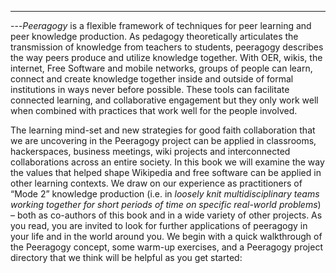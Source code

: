 ---
---*Peeragogy* is a flexible framework of techniques for peer learning and
peer knowledge production. As pedagogy theoretically articulates the
transmission of knowledge from teachers to students, peeragogy describes
the way peers produce and utilize knowledge together. With OER, wikis,
the internet, Free Software and mobile networks, groups of people can
learn, connect and create knowledge together inside and outside of
formal institutions in ways never before possible. These tools can
facilitate connected learning, and collaborative engagement but they
only work well when combined with practices that work well for the
people involved.

The learning mind-set and new strategies for good faith collaboration
that we are uncovering in the Peeragogy project can be applied in
classrooms, hackerspaces, business meetings, wiki projects and
interconnected collaborations across an entire society.  In this book
we will examine the way the values that helped shape Wikipedia and
free software can be applied in other learning contexts.  We draw on
our experience as practitioners of “Mode 2” knowledge production
(i.e. in *loosely knit multidisciplinary teams working together for
short periods of time on specific real-world problems*) – both as
co-authors of this book and in a wide variety of other projects.  As
you read, you are invited to look for further applications of
peeragogy in your life and in the world around you. We begin with a
quick walkthrough of the Peeragogy concept, some warm-up exercises,
and a Peeragogy project directory that we think will be helpful as you
get started:

